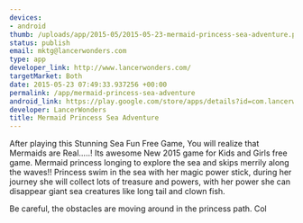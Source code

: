 ```yaml
--- 
devices: 
- android
thumb: /uploads/app/2015-05/2015-05-23-mermaid-princess-sea-adventure.png
status: publish
email: mktg@lancerwonders.com
type: app
developer_link: http://www.lancerwonders.com/
targetMarket: Both
date: 2015-05-23 07:49:33.937256 +00:00
permalink: /app/mermaid-princess-sea-adventure
android_link: https://play.google.com/store/apps/details?id=com.lancerwonders.mermaidprincess
developer: LancerWonders
title: Mermaid Princess Sea Adventure
---
```


After playing this Stunning Sea Fun Free Game, You will realize that Mermaids are Real…..! Its awesome New 2015 game for Kids and Girls free game.
Mermaid princess longing to explore the sea and skips merrily along the waves!!
Princess swim in the sea with her magic power stick, during her journey she will collect lots of treasure and powers, with her power she can disappear giant sea creatures like long tail and clown fish.

Be careful, the obstacles are moving around in the princess path. 
Col
